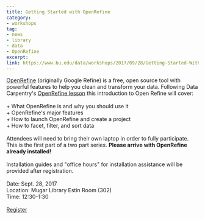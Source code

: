 ```yaml
---
title: Getting Started with OpenRefine
category:
- workshops
tag: 
- news
- library
- data
- OpenRefine
excerpt: 
link: https://www.bu.edu/data/workshops/2017/09/28/Getting-Started-With-Open-Refine.html
---
```

<a title="OpenRefine" href="http://openrefine.org/">OpenRefine</a> (originally Google Refine) is a free, open source tool with powerful features to help you clean and transform your data. Following Data Carpentry's <a title="OpenRefine Lesson" href="http://www.datacarpentry.org/OpenRefine-ecology-lesson/">OpenRefine lesson</a> this introduction to Open Refine will cover: <br><br> + What OpenRefine is and why you should use it <br> + OpenRefine's major features <br> + How to launch OpenRefine and create a project <br> + How to facet, filter, and sort data  <br><br>Attendees will need to bring their own laptop in order to fully participate. This is the first part of a two part series. <strong>Please arrive with OpenRefine already installed!</strong> <br><br> Installation guides and "office hours" for installation assistance will be provided after registration. <br><br> Date&colon; Sept. 28, 2017 <br> Location: Mugar Library Estin Room (302) <br>Time: 12:30-1:30<br><br> <a class="btn-lg btn-success" role="button" href="https://forms.office.com/Pages/ResponsePage.aspx?id=zDJ91SHBj0iwe9_nBWgMcZ065r6Cdk5BvRcFWPtpp_ZUNEdPQkFEN0RVREc1MURBV0dIVTZBR0RaVC4u">Register</a>